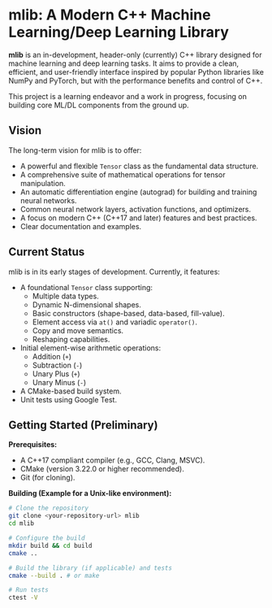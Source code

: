 # mlib: A Modern C++ Machine Learning/Deep Learning Library

**mlib** is an in-development, header-only (currently) C++ library designed for machine learning and deep learning tasks. It aims to provide a clean, efficient, and user-friendly interface inspired by popular Python libraries like NumPy and PyTorch, but with the performance benefits and control of C++.

This project is a learning endeavor and a work in progress, focusing on building core ML/DL components from the ground up.

## Vision
The long-term vision for mlib is to offer:
*   A powerful and flexible `Tensor` class as the fundamental data structure.
*   A comprehensive suite of mathematical operations for tensor manipulation.
*   An automatic differentiation engine (autograd) for building and training neural networks.
*   Common neural network layers, activation functions, and optimizers.
*   A focus on modern C++ (C++17 and later) features and best practices.
*   Clear documentation and examples.

## Current Status
mlib is in its early stages of development. Currently, it features:
*   A foundational `Tensor` class supporting:
    *   Multiple data types.
    *   Dynamic N-dimensional shapes.
    *   Basic constructors (shape-based, data-based, fill-value).
    *   Element access via `at()` and variadic `operator()`.
    *   Copy and move semantics.
    *   Reshaping capabilities.
*   Initial element-wise arithmetic operations:
    *   Addition (`+`)
    *   Subtraction (`-`)
    *   Unary Plus (`+`)
    *   Unary Minus (`-`)
*   A CMake-based build system.
*   Unit tests using Google Test.

## Getting Started (Preliminary)

**Prerequisites:**
*   A C++17 compliant compiler (e.g., GCC, Clang, MSVC).
*   CMake (version 3.22.0 or higher recommended).
*   Git (for cloning).

**Building (Example for a Unix-like environment):**
```bash
# Clone the repository
git clone <your-repository-url> mlib
cd mlib

# Configure the build
mkdir build && cd build
cmake ..

# Build the library (if applicable) and tests
cmake --build . # or make

# Run tests
ctest -V
